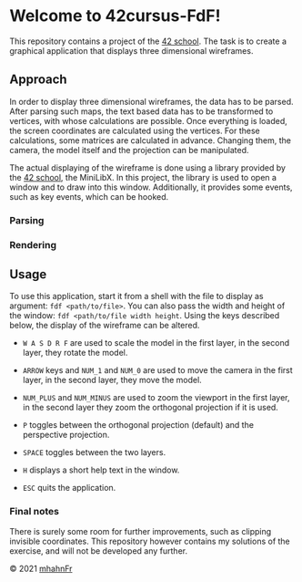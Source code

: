 # Welcome to 42cursus-FdF!
This repository contains a project of the [42 school]. The task is to create a
graphical application that displays three dimensional wireframes.

## Approach
In order to display three dimensional wireframes, the data has to be parsed.
After parsing such maps, the text based data has to be transformed to vertices,
with whose calculations are possible. Once everything is loaded, the screen
coordinates are calculated using the vertices. For these calculations, some
matrices are calculated in advance. Changing them, the camera, the model itself
and the projection can be manipulated.

The actual displaying of the wireframe is done using a library provided by the
[42 school], the MiniLibX. In this project, the library is used to open a
window and to draw into this window. Additionally, it provides some events,
such as key events, which can be hooked.

### Parsing

### Rendering

## Usage
To use this application, start it from a shell with the file to display as
argument: ```fdf <path/to/file>```. You can also pass the width and height
of the window: ```fdf <path/to/file width height```. Using the keys described
below, the display of the wireframe can be altered.

- ```W A S D R F``` are used to scale the model in the first layer, in the
  second layer, they rotate the model.

- ```ARROW``` keys and ```NUM_1``` and ```NUM_0``` are used to move the camera
  in the first layer, in the second layer, they move the model.

- ```NUM_PLUS``` and ```NUM_MINUS``` are used to zoom the viewport in the first
  layer, in the second layer they zoom the orthogonal projection if it is used.

- ```P``` toggles between the orthogonal projection (default) and the
  perspective projection.

- ```SPACE``` toggles between the two layers.

- ```H``` displays a short help text in the window.

- ```ESC``` quits the application.

### Final notes
There is surely some room for further improvements, such as clipping invisible
coordinates. This repository however contains my solutions of the exercise, and
will not be developed any further.

© 2021 [mhahnFr](https://www.github.com/mhahnFr)

[42 school]: (https://www.42heilbronn.de/learncoderepeat)
